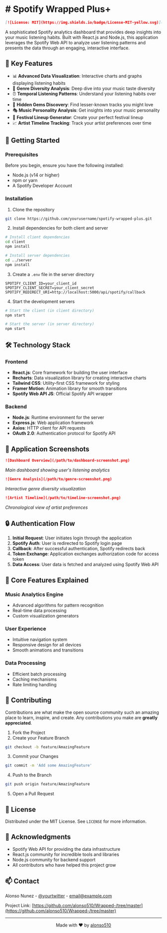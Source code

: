 # # Spotify Wrapped Plus+ 

```markdown
[![License: MIT](https://img.shields.io/badge/License-MIT-yellow.svg)](https://opensource.org/licenses/MIT)
```

A sophisticated Spotify analytics dashboard that provides deep insights into your music listening habits. Built with React.js and Node.js, this application leverages the Spotify Web API to analyze user listening patterns and presents the data through an engaging, interactive interface.

## 🎯 Key Features

- 📊 **Advanced Data Visualization**: Interactive charts and graphs displaying listening habits
- 🎨 **Genre Diversity Analysis**: Deep dive into your music taste diversity
- ⏰ **Temporal Listening Patterns**: Understand your listening habits over time
- 💫 **Hidden Gems Discovery**: Find lesser-known tracks you might love
- 🎭 **Music Personality Analysis**: Get insights into your music personality
- 🎪 **Festival Lineup Generator**: Create your perfect festival lineup
- 📈 **Artist Timeline Tracking**: Track your artist preferences over time

## 🚀 Getting Started

### Prerequisites

Before you begin, ensure you have the following installed:
- Node.js (v14 or higher)
- npm or yarn
- A Spotify Developer Account

### Installation

1. Clone the repository
```bash
git clone https://github.com/yourusername/spotify-wrapped-plus.git
```

2. Install dependencies for both client and server
```bash
# Install client dependencies
cd client
npm install

# Install server dependencies
cd ../server
npm install
```

3. Create a `.env` file in the server directory
```env
SPOTIFY_CLIENT_ID=your_client_id
SPOTIFY_CLIENT_SECRET=your_client_secret
SPOTIFY_REDIRECT_URI=http://localhost:5000/api/spotify/callback
```

4. Start the development servers
```bash
# Start the client (in client directory)
npm start

# Start the server (in server directory)
npm start
```

## 🛠️ Technology Stack

### Frontend
- **React.js**: Core framework for building the user interface
- **Recharts**: Data visualization library for creating interactive charts
- **Tailwind CSS**: Utility-first CSS framework for styling
- **Framer Motion**: Animation library for smooth transitions
- **Spotify Web API JS**: Official Spotify API wrapper

### Backend
- **Node.js**: Runtime environment for the server
- **Express.js**: Web application framework
- **Axios**: HTTP client for API requests
- **OAuth 2.0**: Authentication protocol for Spotify API

## 📱 Application Screenshots

```markdown
![Dashboard Overview](/path/to/dashboard-screenshot.png)
```
*Main dashboard showing user's listening analytics*

```markdown
![Genre Analysis](/path/to/genre-screenshot.png)
```
*Interactive genre diversity visualization*

```markdown
![Artist Timeline](/path/to/timeline-screenshot.png)
```
*Chronological view of artist preferences*

## 🔒 Authentication Flow

1. **Initial Request**: User initiates login through the application
2. **Spotify Auth**: User is redirected to Spotify login page
3. **Callback**: After successful authentication, Spotify redirects back
4. **Token Exchange**: Application exchanges authorization code for access token
5. **Data Access**: User data is fetched and analyzed using Spotify Web API

## 🔧 Core Features Explained

### Music Analytics Engine
- Advanced algorithms for pattern recognition
- Real-time data processing
- Custom visualization generators

### User Experience
- Intuitive navigation system
- Responsive design for all devices
- Smooth animations and transitions

### Data Processing
- Efficient batch processing
- Caching mechanisms
- Rate limiting handling

## 🤝 Contributing

Contributions are what make the open source community such an amazing place to learn, inspire, and create. Any contributions you make are **greatly appreciated**.

1. Fork the Project
2. Create your Feature Branch
```bash
git checkout -b feature/AmazingFeature
```
3. Commit your Changes
```bash
git commit -m 'Add some AmazingFeature'
```
4. Push to the Branch
```bash
git push origin feature/AmazingFeature
```
5. Open a Pull Request

## 📄 License

Distributed under the MIT License. See `LICENSE` for more information.

## 👏 Acknowledgments

- Spotify Web API for providing the data infrastructure
- React.js community for incredible tools and libraries
- Node.js community for backend support
- All contributors who have helped this project grow

## 📫 Contact

Alonso Nunez - [@yourtwitter](https://twitter.com/yourusername) - email@example.com

Project Link: [https://github.com/alonso510/Wrapped-/tree/master](https://github.com/alonso510/Wrapped-/tree/master)

---

<p align="center">
  Made with ❤️ by <a href="https://github.com/yourusername">alonso510</a>
</p>
